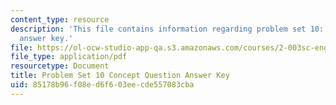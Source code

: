 ```yaml
---
content_type: resource
description: 'This file contains information regarding problem set 10: concept question
  answer key.'
file: https://ol-ocw-studio-app-qa.s3.amazonaws.com/courses/2-003sc-engineering-dynamics-fall-2011/85178b96f08ed6f603eecde557083cba_MIT2_003SCF11_pset10CoSo.pdf
file_type: application/pdf
resourcetype: Document
title: Problem Set 10 Concept Question Answer Key
uid: 85178b96-f08e-d6f6-03ee-cde557083cba
---
```

